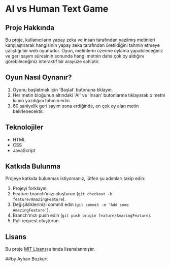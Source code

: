 # AI vs Human Text Game

## Proje Hakkında
Bu proje, kullanıcıların yapay zeka ve insan tarafından yazılmış metinleri karşılaştırarak hangisinin yapay zeka tarafından üretildiğini tahmin etmeye çalıştığı bir web oyunudur. Oyun, metinlerin üzerine oylama yapabileceğiniz ve geri sayım süresinin sonunda hangi metnin daha çok oy aldığını görebileceğiniz interaktif bir arayüze sahiptir.

## Oyun Nasıl Oynanır?
1. Oyunu başlatmak için 'Başlat' butonuna tıklayın.
2. Her metin bloğunun altındaki 'AI' ve 'İnsan' butonlarına tıklayarak o metni kimin yazdığını tahmin edin.
3. 60 saniyelik geri sayım sona erdiğinde, en çok oy alan metin belirlenecektir.

## Teknolojiler
- HTML
- CSS
- JavaScript

## Katkıda Bulunma
Projeye katkıda bulunmak istiyorsanız, lütfen şu adımları takip edin:

1. Projeyi forklayın.
2. Feature branch'ınızı oluşturun (`git checkout -b feature/AmazingFeature`).
3. Değişikliklerinizi commit edin (`git commit -m 'Add some AmazingFeature'`).
4. Branch'ınızı push edin (`git push origin feature/AmazingFeature`).
5. Pull request oluşturun.

## Lisans
Bu proje [MIT Lisansı](LICENSE) altında lisanslanmıştır.

##by Ayhan Bozkurt
